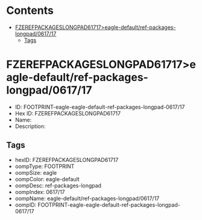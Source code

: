 



Contents
========

* [FZEREFPACKAGESLONGPAD61717>eagle-default/ref-packages-longpad/0617/17](#fzerefpackageslongpad61717eagle-defaultref-packages-longpad061717)
	* [Tags](#tags)

# FZEREFPACKAGESLONGPAD61717>eagle-default/ref-packages-longpad/0617/17

- ID: FOOTPRINT-eagle-eagle-default-ref-packages-longpad-0617/17
- Hex ID: FZEREFPACKAGESLONGPAD61717
- Name: 
- Description: 

## Tags

- hexID: FZEREFPACKAGESLONGPAD61717
- oompType: FOOTPRINT
- oompSize: eagle
- oompColor: eagle-default
- oompDesc: ref-packages-longpad
- oompIndex: 0617/17
- oompName: eagle-default/ref-packages-longpad/0617/17
- oompID: FOOTPRINT-eagle-eagle-default-ref-packages-longpad-0617/17
